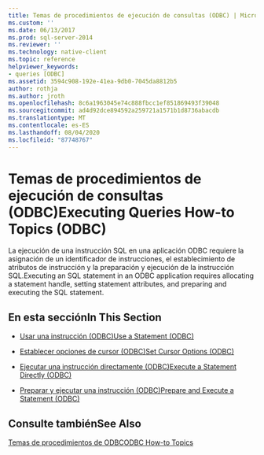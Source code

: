 ```yaml
---
title: Temas de procedimientos de ejecución de consultas (ODBC) | Microsoft Docs
ms.custom: ''
ms.date: 06/13/2017
ms.prod: sql-server-2014
ms.reviewer: ''
ms.technology: native-client
ms.topic: reference
helpviewer_keywords:
- queries [ODBC]
ms.assetid: 3594c908-192e-41ea-9db0-7045da8812b5
author: rothja
ms.author: jroth
ms.openlocfilehash: 8c6a1963045e74c888fbcc1ef851869493f39048
ms.sourcegitcommit: ad4d92dce894592a259721a1571b1d8736abacdb
ms.translationtype: MT
ms.contentlocale: es-ES
ms.lasthandoff: 08/04/2020
ms.locfileid: "87748767"
---
```

# <a name="executing-queries-how-to-topics-odbc"></a><span data-ttu-id="56be6-102">Temas de procedimientos de ejecución de consultas (ODBC)</span><span class="sxs-lookup"><span data-stu-id="56be6-102">Executing Queries How-to Topics (ODBC)</span></span>
  <span data-ttu-id="56be6-103">La ejecución de una instrucción SQL en una aplicación ODBC requiere la asignación de un identificador de instrucciones, el establecimiento de atributos de instrucción y la preparación y ejecución de la instrucción SQL.</span><span class="sxs-lookup"><span data-stu-id="56be6-103">Executing an SQL statement in an ODBC application requires allocating a statement handle, setting statement attributes, and preparing and executing the SQL statement.</span></span>  
  
## <a name="in-this-section"></a><span data-ttu-id="56be6-104">En esta sección</span><span class="sxs-lookup"><span data-stu-id="56be6-104">In This Section</span></span>  
  
-   [<span data-ttu-id="56be6-105">Usar una instrucción &#40;ODBC&#41;</span><span class="sxs-lookup"><span data-stu-id="56be6-105">Use a Statement &#40;ODBC&#41;</span></span>](use-a-statement-odbc.md)  
  
-   [<span data-ttu-id="56be6-106">Establecer opciones de cursor &#40;ODBC&#41;</span><span class="sxs-lookup"><span data-stu-id="56be6-106">Set Cursor Options &#40;ODBC&#41;</span></span>](set-cursor-options-odbc.md)  
  
-   [<span data-ttu-id="56be6-107">Ejecutar una instrucción directamente &#40;ODBC&#41;</span><span class="sxs-lookup"><span data-stu-id="56be6-107">Execute a Statement Directly &#40;ODBC&#41;</span></span>](execute-a-statement-directly-odbc.md)  
  
-   [<span data-ttu-id="56be6-108">Preparar y ejecutar una instrucción &#40;ODBC&#41;</span><span class="sxs-lookup"><span data-stu-id="56be6-108">Prepare and Execute a Statement &#40;ODBC&#41;</span></span>](prepare-and-execute-a-statement-odbc.md)  
  
## <a name="see-also"></a><span data-ttu-id="56be6-109">Consulte también</span><span class="sxs-lookup"><span data-stu-id="56be6-109">See Also</span></span>  
 [<span data-ttu-id="56be6-110">Temas de procedimientos de ODBC</span><span class="sxs-lookup"><span data-stu-id="56be6-110">ODBC How-to Topics</span></span>](../odbc-how-to-topics.md)  
  
  
